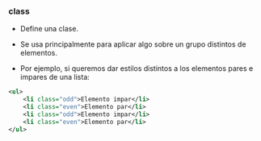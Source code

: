 ### class

- Define una clase. 
- Se usa principalmente para aplicar algo sobre un grupo distintos de elementos.  
  
- Por ejemplo, si queremos dar estilos distintos a los elementos pares e impares de una lista:

````xml
<ul>
    <li class="odd">Elemento impar</li>
    <li class="even">Elemento par</li>
    <li class="odd">Elemento impar</li>
    <li class="even">Elemento par</li>
</ul>
````